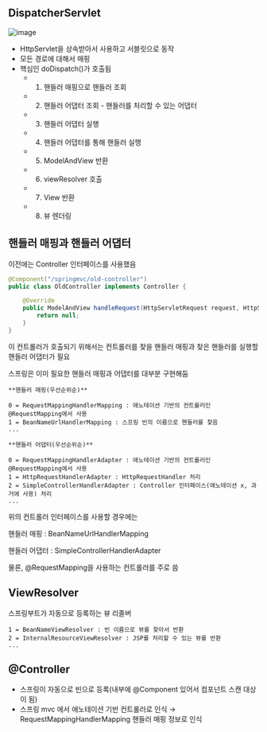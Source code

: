 ## DispatcherServlet

![image](https://github.com/choijoohee213/Today-I-Learned/assets/60915285/d5e94748-c3e0-4a46-8201-77952b5f64b8)

- HttpServlet을 상속받아서 사용하고 서블릿으로 동작
- 모든 경로에 대해서 매핑
- 핵심인 doDispatch()가 호출됨
    - 1. 핸들러 매핑으로 핸들러 조회
    - 2. 핸들러 어댑터 조회 - 핸들러를 처리할 수 있는 어댑터
    - 3. 핸들러 어댑터 실행
    - 4. 핸들러 어댑터를 통해 핸들러 실행
    - 5. ModelAndView 반환
    - 6. viewResolver 호출
    - 7. View 반환
    - 8. 뷰 렌더링


## 핸들러 매핑과 핸들러 어댑터

이전에는 Controller 인터페이스를 사용했음

```java
@Component("/springmvc/old-controller")
public class OldController implements Controller {

	@Override
	public ModelAndView handleRequest(HttpServletRequest request, HttpServletResponse response) throws Exception {
		return null;
	}
}
```

이 컨트롤러가 호출되기 위해서는 컨트롤러를 찾을 핸들러 매핑과 찾은 핸들러를 실행할 핸들러 어댑터가 필요

스프링은 이미 필요한 핸들러 매핑과 어댑터를 대부분 구현해둠

```
**핸들러 매핑(우선순위순)**

0 = RequestMappingHandlerMapping : 애노테이션 기반의 컨트롤러인 @RequestMapping에서 사용
1 = BeanNameUrlHandlerMapping : 스프링 빈의 이름으로 핸들러를 찾음
...
```

```
**핸들러 어댑터(우선순위순)**

0 = RequestMappingHandlerAdapter : 애노테이션 기반의 컨트롤러인 @RequestMapping에서 사용
1 = HttpRequestHandlerAdapter : HttpRequestHandler 처리
2 = SimpleControllerHandlerAdapter : Controller 인터페이스(애노테이션 x, 과거에 사용) 처리
...
```

위의 컨트롤러 인터페이스를 사용할 경우에는

핸들러 매핑 : BeanNameUrlHandlerMapping

핸들러 어댑터 : SimpleControllerHandlerAdapter

물론, @RequestMapping을 사용하는 컨트롤러를 주로 씀

## ViewResolver

스프링부트가 자동으로 등록하는 뷰 리졸버

```
1 = BeanNameViewResolver : 빈 이름으로 뷰를 찾아서 반환
2 = InternalResourceViewResolver : JSP를 처리할 수 있는 뷰를 반환
...
```

## @Controller

- 스프링이 자동으로 빈으로 등록(내부에 @Component 있어서 컴포넌트 스캔 대상이 됨)
- 스프링 mvc 에서 애노테이션 기반 컨트롤러로 인식 → RequestMappingHandlerMapping 핸들러 매핑 정보로 인식
